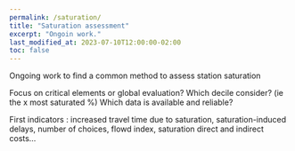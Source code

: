 ```yaml
---
permalink: /saturation/
title: "Saturation assessment"
excerpt: "Ongoin work."
last_modified_at: 2023-07-10T12:00:00-02:00
toc: false
---
```



Ongoing work to find a common method to assess station saturation

Focus on critical elements or global evaluation? Which decile consider? (ie the x most saturated %) Which data is available and reliable?

First indicators : increased travel time due to saturation, saturation-induced delays, number of choices, flowd index, saturation direct and indirect costs…
